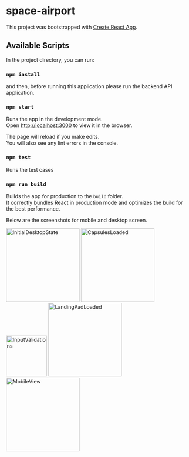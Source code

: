 # space-airport

This project was bootstrapped with [Create React App](https://github.com/facebook/create-react-app).

## Available Scripts

In the project directory, you can run:
### `npm install` 

and then, before running this application please run the backend API application.
### `npm start`

Runs the app in the development mode.<br />
Open [http://localhost:3000](http://localhost:3000) to view it in the browser.

The page will reload if you make edits.<br />
You will also see any lint errors in the console.

### `npm test`

Runs the test cases

### `npm run build`

Builds the app for production to the `build` folder.<br />
It correctly bundles React in production mode and optimizes the build for the best performance.

Below are the screenshots for mobile and desktop screen.

<img width="200" alt="InitialDesktopState" src="https://user-images.githubusercontent.com/66398574/90978339-881ee980-e590-11ea-899f-b248cd30aebe.PNG">
<img width="200" alt="CapsulesLoaded" src="https://user-images.githubusercontent.com/66398574/90978368-cae0c180-e590-11ea-865e-71b6d25dfe5f.PNG">
<img width="111" alt="InputValidations" src="https://user-images.githubusercontent.com/66398574/90978372-d03e0c00-e590-11ea-9d93-500fe4ed9913.PNG">
<img width="200" alt="LandingPadLoaded" src="https://user-images.githubusercontent.com/66398574/90978375-d46a2980-e590-11ea-94c7-fa80dcb9374f.PNG">
<img width="200" alt="MobileView" src="https://user-images.githubusercontent.com/66398574/90978376-d7651a00-e590-11ea-9d3b-e3e161a43593.PNG">
